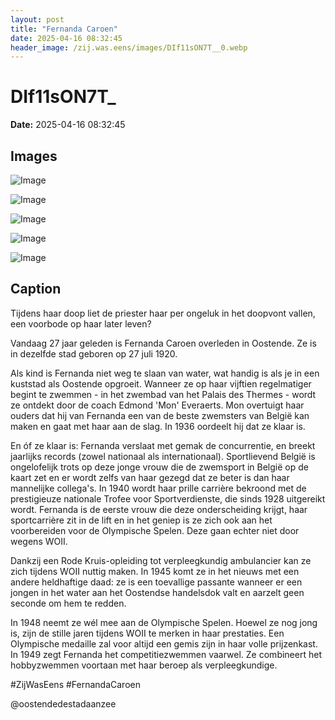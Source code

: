 ```yaml
---
layout: post
title: "Fernanda Caroen"
date: 2025-04-16 08:32:45
header_image: /zij.was.eens/images/DIf11sON7T__0.webp
---
```


# DIf11sON7T_

**Date:** 2025-04-16 08:32:45

## Images

![Image](/zij.was.eens/images/DIf11sON7T__0.webp)

![Image](/zij.was.eens/images/DIf11sON7T__1.webp)

![Image](/zij.was.eens/images/DIf11sON7T__2.webp)

![Image](/zij.was.eens/images/DIf11sON7T__3.webp)

![Image](/zij.was.eens/images/DIf11sON7T__4.webp)

## Caption

Tijdens haar doop liet de priester haar per ongeluk in het doopvont vallen, een voorbode op haar later leven? 

Vandaag 27 jaar geleden is Fernanda Caroen overleden in Oostende. Ze is in dezelfde stad geboren op 27 juli 1920. 

Als kind is Fernanda niet weg te slaan van water, wat handig is als je in een kuststad als Oostende opgroeit. Wanneer ze op haar vijftien regelmatiger begint te zwemmen - in het zwembad van het Palais des Thermes - wordt ze ontdekt door de coach Edmond 'Mon' Everaerts. Mon overtuigt haar ouders dat hij van Fernanda een van de beste zwemsters van België kan maken en gaat met haar aan de slag. In 1936 oordeelt hij dat ze klaar is. 

En óf ze klaar is: Fernanda verslaat met gemak de concurrentie, en breekt jaarlijks records (zowel nationaal als internationaal). Sportlievend België is ongelofelijk trots op deze jonge vrouw die de zwemsport in België op de kaart zet en er wordt zelfs van haar gezegd dat ze beter is dan haar mannelijke collega's. In 1940 wordt haar prille carrière bekroond met de prestigieuze nationale Trofee voor Sportverdienste, die sinds 1928 uitgereikt wordt. Fernanda is de eerste vrouw die deze onderscheiding krijgt, haar sportcarrière zit in de lift en in het geniep is ze zich ook aan het voorbereiden voor de Olympische Spelen. Deze gaan echter niet door wegens WOII. 

Dankzij een Rode Kruis-opleiding tot verpleegkundig ambulancier kan ze zich tijdens WOII nuttig maken. In 1945 komt ze in het nieuws met een andere heldhaftige daad: ze is een toevallige passante wanneer er een jongen in het water aan het Oostendse handelsdok valt en aarzelt geen seconde om hem te redden. 

In 1948 neemt ze wél mee aan de Olympische Spelen. Hoewel ze nog jong is, zijn de stille jaren tijdens WOII te merken in haar prestaties. Een Olympische medaille zal voor altijd een gemis zijn in haar volle prijzenkast. In 1949 zegt Fernanda het competitiezwemmen vaarwel. Ze combineert het hobbyzwemmen voortaan met haar beroep als verpleegkundige. 

#ZijWasEens #FernandaCaroen

@oostendedestadaanzee

